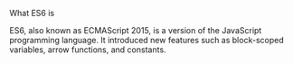 What ES6 is

ES6, also known as ECMAScript 2015, is a version of the JavaScript programming language. It introduced new features such as block-scoped variables, arrow functions, and constants.
